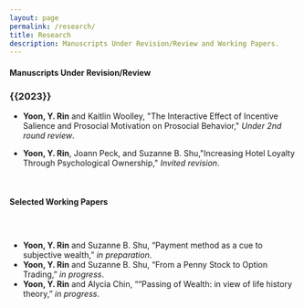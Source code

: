 ```yaml
---
layout: page
permalink: /research/
title: Research
description: Manuscripts Under Revision/Review and Working Papers.
---
```


<h4> <strong>Manuscripts Under Revision/Review</strong> </h4>

<h3 class="year">{{2023}}</h3> 

- <b>Yoon, Y. Rin</b> and Kaitlin Woolley, "The Interactive Effect of Incentive Salience and Prosocial Motivation on Prosocial Behavior," <i>Under 2nd round review</i>.
   <!--- 1. [Abstract]({% link misc_pages/abstracts/2019_abstract_socspace.md %})---> 
   <!--- 2. What we made our Ps do: <a target="_blank" href="https://johnson.yul1.qualtrics.com/jfe/preview/previewId/3179a1e6-e7b6-446a-8c9f-8f9e184f3ad3/SV_7R5HQDCp5R46FTw/BL_eD5lDRgge4KQ0x8?Q_SurveyVersionID=current">demo1</a>, <a target="_blank" href="https://johnson.yul1.qualtrics.com/jfe/preview/previewId/3179a1e6-e7b6-446a-8c9f-8f9e184f3ad3/SV_7R5HQDCp5R46FTw/BL_3eIUIh36JBzryuN?Q_SurveyVersionID=current">demo2</a> ---> 
   <!--- 3. <a href="TBD">OSF</a>   ---> 

- <b>Yoon, Y. Rin</b>, Joann Peck, and Suzanne B. Shu,"Increasing Hotel Loyalty Through Psychological Ownership,"  <i>Invited revision</i>.


    &nbsp;
    &nbsp;
    &nbsp;


<h4> <strong>Selected Working Papers</strong> </h4>
 <!--- <h5 class="note">(Full draft available upon request)</h5>---> 

<h3 class="year"> &nbsp; </h3>

- <b>Yoon, Y. Rin</b> and Suzanne B. Shu, “Payment method as a cue to subjective wealth,” <i>in preparation</i>.
- <b>Yoon, Y. Rin</b> and Suzanne B. Shu, “From a Penny Stock to Option Trading,” <i>in progress</i>.
- <b>Yoon, Y. Rin</b> and Alycia Chin, ““Passing of Wealth: in view of life history theory,” <i>in progress</i>.

 <!---1. [Lorem Ipsum]({% link misc_pages/abstracts/2019_abstract_socspace.md %})---> 


